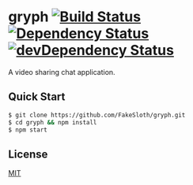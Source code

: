 # gryph [![Build Status](https://travis-ci.org/FakeSloth/gryph.svg)](https://travis-ci.org/CreaturePhil/gryph) [![Dependency Status](https://david-dm.org/FakeSloth/gryph.svg)](https://david-dm.org/FakeSloth/gryph) [![devDependency Status](https://david-dm.org/FakeSloth/gryph/dev-status.svg)](https://david-dm.org/FakeSloth/gryph#info=devDependencies)

A video sharing chat application.

## Quick Start

```bash
$ git clone https://github.com/FakeSloth/gryph.git
$ cd gryph && npm install
$ npm start
```

## License

[MIT](LICENSE)
